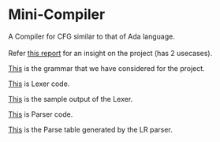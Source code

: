 # Mini-Compiler
A Compiler for CFG similar to that of Ada language. <br>
<br>
Refer [this report](https://github.com/prashanth018/Mini-Compiler/blob/main/Report.pdf) for an insight on the project (has 2 usecases).

[This](https://github.com/prashanth018/Mini-Compiler/blob/main/grammar.csv) is the grammar that we have considered for the project.

[This](https://github.com/prashanth018/Mini-Compiler/blob/main/Code.c) is Lexer code.

[This](https://github.com/prashanth018/Mini-Compiler/blob/main/lexer_output.txt) is the sample output of the Lexer.

[This](https://github.com/prashanth018/Mini-Compiler/blob/main/Parser.cpp) is Parser code.

[This](https://github.com/prashanth018/Mini-Compiler/blob/main/parse_table.csv) is the Parse table generated by the LR parser.

